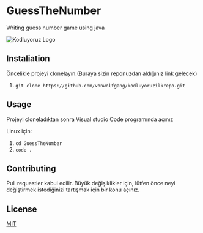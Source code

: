 # GuessTheNumber
Writing guess number game using java

![Kodluyoruz Logo](https://cdn.discordapp.com/attachments/746116251881046046/763027125808660560/779bef14-e6a9-4b2a-91ef-d70c039624f5.png)

## Instaliation
Öncelikle projeyi clonelayın.(Buraya sizin reponuzdan aldığınız link gelecek)
1. `git clone https://github.com/vonwolfgang/kodluyoruzilkrepo.git`

## Usage
Projeyi cloneladıktan sonra Visual studio Code programında açınız

Linux için:
1. `cd GuessTheNumber`
2. `code .`

## Contributing
Pull requestler kabul edilir. Büyük değişiklikler için, lütfen önce neyi değiştirmek istediğinizi tartışmak için bir konu açınız.

## License
[MIT](https://choosealicense.com/licenses/mit/)
